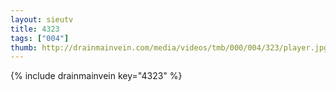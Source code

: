```yaml
--- 
layout: sieutv
title: 4323
tags: ["004"]
thumb: http://drainmainvein.com/media/videos/tmb/000/004/323/player.jpg
---
```

{% include drainmainvein key="4323" %} 
